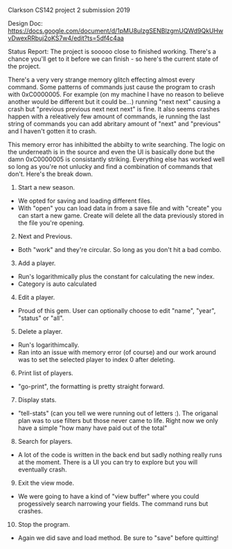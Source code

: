 Clarkson CS142 project 2 submission 2019

Design Doc: https://docs.google.com/document/d/1pMU8ulzgSENBlzgmUQWd9QkUHwvDwexRRbuj2oKS7w4/edit?ts=5df4c4aa

Status Report:
The project is sooooo close to finished working. There's a chance you'll get to it before we can finish - so here's the current state of the project.

There's a very very strange memory glitch effecting almost every command. Some patterns of commands just cause the program to crash with 0xC0000005. For example (on my machine I have no reason to believe another would be different but it could be...) running "next next" causing a crash but "previous previous next next next" is fine. It also seems crashes happen with a releatively few amount of commands, ie running the last string of commands you can add abritary amount of "next" and "previous" and I haven't gotten it to crash. 

This memory error has inhibitted the abbilty to write searching. The logic on the underneath is in the source and even the UI is basically done but the damn 0xC0000005 is consistantly striking. Everything else has worked well so long as you're not unlucky and find a combination of commands that don't. Here's the break down.

1. Start a new season.
- We opted for saving and loading different files. 
- With "open" you can load data in from a save file and with "create" you can start a new game. Create will delete all the data previously stored in the file you're opening.

2. Next and Previous.
- Both "work" and they're circular. So long as you don't hit a bad combo.

3. Add a player.
- Run's logarithmically plus the constant for calculating the new index.
- Category is auto calculated

4. Edit a player.
- Proud of this gem. User can optionally choose to edit "name", "year", "status" or "all".

5. Delete a player.
- Run's logarithimcally.
- Ran into an issue with memory error (of course) and our work around was to set the selected player to index 0 after deleting.

6. Print list of players.
- "go-print", the formatting is pretty straight forward.

7. Display stats.
- "tell-stats" (can you tell we were running out of letters :). The origanal plan was to use filters but those never came to life. Right now we only have a simple "how many have paid out of the total"

8. Search for players.
- A lot of the code is written in the back end but sadly nothing really runs at the moment. There is a UI you can try to explore but you will eventually crash.

9. Exit the view mode.
- We were going to have a kind of "view buffer" where you could progessively search narrowing your fields. The command runs but crashes.

10. Stop the program.
- Again we did save and load method. Be sure to "save" before quitting!
